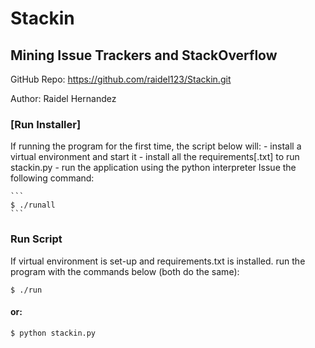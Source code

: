 
# Stackin

## Mining Issue Trackers and StackOverflow

GitHub Repo: https://github.com/raidel123/Stackin.git

Author: Raidel Hernandez


### [Run Installer]
If running the program for the first time, the script below will:
    - install a virtual environment and start it
    - install all the requirements[.txt] to run stackin.py
    - run the application using the python interpreter
Issue the following command:

    ```
    $ ./runall
    ```

### Run Script
If  virtual environment is set-up and requirements.txt is installed.
run the program with the commands below (both do the same):  

  ```
  $ ./run
  ```

#### or:

  ```
  $ python stackin.py
  ```
